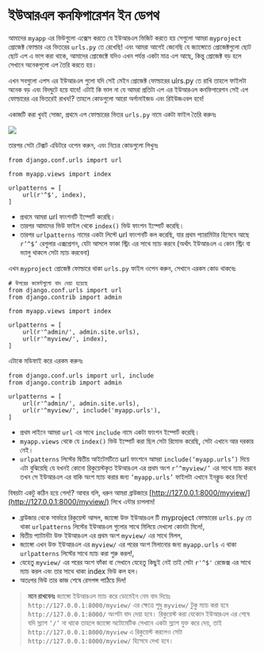 # ইউআরএল কনফিগারেশন ইন ডেপথ

আমাদের `myapp` এর ভিউগুলো এক্সেস করতে যে ইউআরএল ভিজিট করতে হয় সেগুলো আমরা `myproject` প্রোজেক্ট ফোল্ডার এর ভিতরের `urls.py` তে রেখেছি! এবং আমরা আগেই জেনেছি যে জ্যাঙ্গোতে প্রোজেক্টগুলো ছোট ছোট এপ এ ভাগ করা থাকে, আমাদের প্রোজেক্টে যদিও এখন পর্যন্ত একটা মাত্র এপ আছে, কিন্তু প্রোজেক্ট বড় হলে সেখানে অনেকগুলো এপ তৈরি করতে হয়।

এখন সবগুলো এপস এর ইউআরএল গুলো যদি সেই মেইন প্রোজেক্ট ফোল্ডারের ulrs.py তে রাখি তাহলে ফাইলটা অনেক বড় এবং বিদঘুটে হয়ে যাবে! এটাই কি ভাল না যে আমরা প্রতিটা এপ এর ইউআরএল কনফিগারেশন সেই এপ ফোল্ডারের এর ভিতরেই রাখব!? তাহলে কোডগুলো আরো অর্গানাইজড এবং রিইউজএবল হবে!

একাজটি করা খুবই সোজা, প্রথমে এপ ফোল্ডারের ভিতর `urls.py` নামে একটা ফাইল তৈরি করুনঃ

![](https://i.imgur.com/1dLQ0iE.png)

তারপর সেটা টেক্সট এডিটরে ওপেন করুন, এবং নিচের কোডগুলো লিখুনঃ

```text
from django.conf.urls import url

from myapp.views import index

urlpatterns = [
    url(r'^$', index),
]
```

* প্রথমে আমরা url ফাংশনটি ইম্পোর্ট করেছি।
* তারপর আমাদের ভিউ ফাইল থেকে `index()` ভিউ ফাংশন ইম্পোর্ট করেছি।
* তারপর `urlpatterns` নামের একটা লিস্টে url ফাংশনটি কল করেছি, যার প্রথম প্যারামিটার হিসেবে আছে `r’^$’` রেগুলার এক্সপ্রেশন, যেটা আসলে ফাকা স্ট্রিং এর সাথে ম্যাচ করবে \(অর্থাৎ ইউআরএল এ কোন স্ট্রিং বা ভ্যালু থাকলে সেটা ম্যাচ করবেনা\) 

এখন `myproject` প্রোজেক্ট ফোল্ডারে থাকা `urls.py` ফাইল ওপেন করুন, সেখানে এরকম কোড থাকবেঃ

```text
# উপরের কমেন্টগুলো বাদ দেয়া হয়েছে
from django.conf.urls import url
from django.contrib import admin

from myapp.views import index

urlpatterns = [
    url(r'^admin/', admin.site.urls),
    url(r'^myview/', index),
]
```

এটাকে মডিফাই করে এরকম করুনঃ

```text
from django.conf.urls import url, include
from django.contrib import admin

urlpatterns = [
    url(r'^admin/', admin.site.urls),
    url(r'^myview/', include('myapp.urls'),
]
```

* প্রথম লাইনে আমরা `url` এর সাথে `include` নামে একটা ফাংশন ইম্পোর্ট করেছি।
* `myapp.views` থেকে যে `index()` ভিউ ইম্পোর্ট করা ছিল সেটা রিমোভ করেছি, সেটা এখানে আর দরকার নেই।
* `urlpatterns` লিস্টের দ্বিতীয় আইটেমটিতে url ফাংশনে আমরা `include(‘myapp.urls’)` দিয়ে এটা বুঝিয়েছি যে যখনই কোনো রিকুয়েস্টকৃত ইউআরএল এর প্রথম অংশ `r’^myview/’` এর সাথে ম্যাচ করবে তখন সে ইউআরএল এর বাকি অংশ ম্যাচ করার জন্য  `‘myapp.urls’` ফাইলটা এখানে ইনক্লুড করে নিবে!

বিষয়টা একটু কঠিন হয়ে গেল!? আবার বলি, ধরুন আমরা ব্রাউজারে [http://127.0.0.1:8000/myview/](http://127.0.0.1:8000/myview/) লিখে এন্টার চাপলাম!

* ব্রাউজার থেকে সার্ভারে রিকুয়েস্ট আসল, জ্যাঙ্গো উক্ত ইউআরএল টি myproject ফোল্ডারের `urls.py` তে থাকা `urlpatterns` লিস্টের ইউআরএল গুলোর সাথে মিলিয়ে দেখলো কোনটা মিলে!, 
* দ্বিতীয় প্যাটার্নটা উক্ত ইউআরএল এর প্রথম অংশ `myview/` এর সাথে মিলল, 
* জ্যাঙ্গো এখন উক্ত ইউআরএল এর `myview/` এর পরের অংশ মিলানোর জন্য `myapp.urls` এ থাকা `urlpatterns` লিস্টের সাথে ম্যাচ করা শুরু করল!, 
* যেহেতু `myview/` এর পরের অংশ ফাঁকা বা সেখানে যেহেতু কিছুই নেই তাই সেটা `r'^$'`  রেজেক্স এর সাথে ম্যাচ করল এবং তার সাথে থাকা index ভিউ কল হল। 
* অতঃপর ভিউ তার কাজ শেষে রেসপন্স পাঠিয়ে দিল!

> **মনে রাখবেনঃ** জ্যাঙ্গো ইউআরএল ম্যাচ করে ডোমেইন নেম বাদ দিয়েঃ `http://127.0.0.1:8000/myview/` এর ক্ষেত্রে শুধু `myview/` টুকু ম্যাচ করা হবে `http://127.0.0.1:8000/` অংশটা বাদ দেয়া হবে। রিকুয়েস্ট করা যেকোন ইউআরএল এর শেষে যদি স্ল্যাশ `‘/’` না থাকে তাহলে জ্যাঙ্গো অটোমেটিক সেখানে একটা স্ল্যাশ যুক্ত করে দেয়, তাই `http://127.0.0.1:8000/myview` এ রিকুয়েস্ট করলেও সেটা `http://127.0.0.1:8000/myview/` হিসেবে দেখা হবে।

